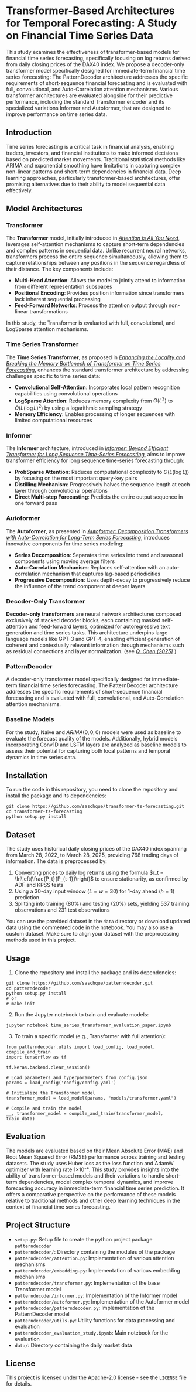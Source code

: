 # Transformer-Based Architectures for Temporal Forecasting: A Study on Financial Time Series Data

This study examines the effectiveness of transformer-based models for financial time series forecasting, specifically focusing on log returns derived from daily closing prices of the DAX40 index. We propose a decoder-only transformer model specifically designed for immediate-term financial time series forecasting: The PatternDecoder architecture addresses the specific requirements of short-sequence financial forecasting and is evaluated with full, convolutional, and Auto-Correlation attention mechanisms. Various transformer architectures are evaluated alongside for their predictive performance, including the standard Transformer encoder and its specialized variations Informer and Autoformer, that are designed to improve performance on time series data.

## Introduction

Time series forecasting is a critical task in financial analysis, enabling traders, investors, and financial institutions to make informed decisions based on predicted market movements. Traditional statistical methods like ARIMA and exponential smoothing have limitations in capturing complex non-linear patterns and short-term dependencies in financial data. Deep learning approaches, particularly transformer-based architectures, offer promising alternatives due to their ability to model sequential data effectively.

## Model Architectures

### Transformer

The **Transformer** model, initially introduced in *[Attention is All You Need](https://arxiv.org/abs/1706.03762)*, leverages self-attention mechanisms to capture short-term dependencies and complex patterns in sequential data. Unlike recurrent neural networks, transformers process the entire sequence simultaneously, allowing them to capture relationships between any positions in the sequence regardless of their distance. The key components include:

- **Multi-Head Attention**: Allows the model to jointly attend to information from different representation subspaces
- **Positional Encoding**: Provides position information since transformers lack inherent sequential processing
- **Feed-Forward Networks**: Process the attention output through non-linear transformations

In this study, the Transformer is evaluated with full, convolutional, and LogSparse attention mechanisms.

### Time Series Transformer

The **Time Series Transformer**, as proposed in *[Enhancing the Locality and Breaking the Memory Bottleneck of Transformer on Time Series Forecasting](https://arxiv.org/abs/1907.00235)*, enhances the standard transformer architecture by addressing challenges specific to time series data:

- **Convolutional Self-Attention**: Incorporates local pattern recognition capabilities using convolutional operations
- **LogSparse Attention**: Reduces memory complexity from $O(L^2)$ to $O(L(\log L)^2)$ by using a logarithmic sampling strategy
- **Memory Efficiency**: Enables processing of longer sequences with limited computational resources

### Informer

The **Informer** architecture, introduced in *[Informer: Beyond Efficient Transformer for Long Sequence Time-Series Forecasting](https://arxiv.org/abs/2012.07436)*, aims to improve transformer efficiency for long sequence time-series forecasting through:

- **ProbSparse Attention**: Reduces computational complexity to $O(L(\log L))$ by focusing on the most important query-key pairs
- **Distilling Mechanism**: Progressively halves the sequence length at each layer through convolutional operations
- **Direct Multi-step Forecasting**: Predicts the entire output sequence in one forward pass

### Autoformer

The **Autoformer**, as presented in *[Autoformer: Decomposition Transformers with Auto-Correlation for Long-Term Series Forecasting](https://arxiv.org/abs/2106.13008)*, introduces innovative components for time series modeling:

- **Series Decomposition**: Separates time series into trend and seasonal components using moving average filters
- **Auto-Correlation Mechanism**: Replaces self-attention with an auto-correlation mechanism that captures lag-based periodicities
- **Progressive Decomposition**: Uses depth-decay to progressively reduce the influence of the trend component at deeper layers

### Decoder-Only Transformer
**Decoder-only transformers** are neural network architectures composed exclusively of stacked decoder blocks, each containing masked self-attention and feed-forward layers, optimized for autoregressive text generation and time series tasks. This architecture underpins large language models like GPT-3 and GPT-4, enabling efficient generation of coherent and contextually relevant information through mechanisms such as residual connections and layer normalization. (see *[Q. Chen (2025)](https://arxiv.org/html/2504.16361v1)* )

### PatternDecoder
A decoder-only transformer model specifically designed for immediate-term financial time series forecasting. The PatternDecoder architecture addresses the specific requirements of short-sequence financial forecasting and is evaluated with full, convolutional, and Auto-Correlation attention mechanisms.

### Baseline Models
For the study, Naive and $ARIMA(0,0,0)$ models were used as baseline to evaluate the forecast quality of the models. Additionally, hybrid models incorporating Conv1D and LSTM layers are analyzed as baseline models to assess their potential for capturing both local patterns and temporal dynamics in time series data.

## Installation

To run the code in this repository, you need to clone the repository and install the package and its dependencies:

```
git clone https://github.com/saschque/transformer-ts-forecasting.git
cd transformer-ts-forecasting
python setup.py install
```

## Dataset

The study uses historical daily closing prices of the DAX40 index spanning from March 28, 2022, to March 28, 2025, providing 768 trading days of information. The data is preprocessed by:
1. Converting prices to daily log returns using the formula $r_t = \ln\left(\frac{P_t}{P_{t-1}}\right)$ to ensure stationarity, as confirmed by ADF and KPSS tests
2. Using a $30$-day input window ($L=w=30$) for 1-day ahead ($h=1$) prediction
3. Splitting into training ($80\%$) and testing ($20\%$) sets, yielding $537$ training observations and $231$ test observations

You can use the provided dataset in the `data` directory or download updated data using the commented code in the notebook.
You may also use a custom dataset. Make sure to align your dataset with the preprocessing methods used in this project. 

## Usage

1. Clone the repository and install the package and its dependencies:
```
git clone https://github.com/saschque/patterndecoder.git
cd patterndecoder
python setup.py install
# or
# make init
```

2. Run the Jupyter notebook to train and evaluate models:
```
jupyter notebook time_series_transformer_evaluation_paper.ipynb
```

3. To train a specific model (e.g., Transformer with full attention):
```
from patterndecoder.utils import load_config, load_model, compile_and_train
import tensorflow as tf

tf.keras.backend.clear_session()

# Load parameters and hyperparameters from config.json
params = load_config('config/config.yaml')

# Initialize the Transformer model
transformer_model = load_model(params, "models/transformer.yaml")

# Compile and train the model
__, transformer_model = compile_and_train(transformer_model, train_data)
```

## Evaluation

The models are evaluated based on their Mean Absolute Error (MAE) and Root Mean Squared Error (RMSE) performance across training and testing datasets. The study uses Huber loss as the loss function and AdamW optimizer with learning rate 1×10⁻⁴. This study provides insights into the ability of transformer-based models and their variations to handle short-term dependencies, model complex temporal dynamics, and improve forecasting accuracy in immediate-term financial time series prediction. It offers a comparative perspective on the performance of these models relative to traditional methods and other deep learning techniques in the context of financial time series forecasting.

## Project Structure

- `setup.py`: Setup file to create the python project package `patterndecoder`
- `patterndecoder/`: Directory containing the modules of the package
- `patterndecoder/attention.py`: Implementation of various attention mechanisms
- `patterndecoder/embedding.py`: Implementation of various embedding mechanisms
- `patterndecoder/transformer.py`: Implementation of the base Transformer model
- `patterndecoder/informer.py`: Implementation of the Informer model
- `patterndecoder/autoformer.py`: Implementation of the Autoformer model
- `patterndecoder/patterndecoder.py`: Implementation of the PatternDecoder model
- `patterndecoder/utils.py`: Utility functions for data processing and evaluation
- `patterndecoder_evaluation_study.ipynb`: Main notebook for the evaluation
- `data/`: Directory containing the daily market data

## License

This project is licensed under the Apache-2.0 license - see the `LICENSE` file for details.
